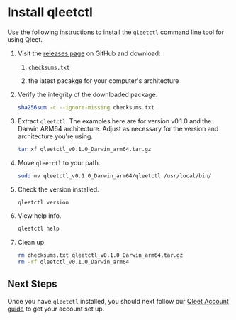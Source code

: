 # Install qleetctl

Use the following instructions to install the `qleetctl` command line tool for
using Qleet.

1. Visit the [releases page](https://github.com/qleet/resources/releases) on
   GitHub and download:

    1. `checksums.txt`

    1. the latest pacakge for your computer's architecture

1. Verify the integrity of the downloaded package.
   ```bash
   sha256sum -c --ignore-missing checksums.txt
   ```
1. Extract `qleetctl`.  The examples here are for version v0.1.0 and the Darwin ARM64
   architecture.  Adjust as necessary for the version and architecture you're
   using.
   ```bash
   tar xf qleetctl_v0.1.0_Darwin_arm64.tar.gz
   ```
1. Move `qleetctl` to your path.
   ```bash
   sudo mv qleetctl_v0.1.0_Darwin_arm64/qleetctl /usr/local/bin/
   ```
1. Check the version installed.
   ```bash
   qleetctl version
   ```
1. View help info.
   ```bash
   qleetctl help
   ```
1. Clean up.
   ```bash
   rm checksums.txt qleetctl_v0.1.0_Darwin_arm64.tar.gz
   rm -rf qleetctl_v0.1.0_Darwin_arm64
   ```

## Next Steps

Once you have `qleetctl` installed, you should next follow our [Qleet Account
guide](qleet-account.md) to get your account set up.

